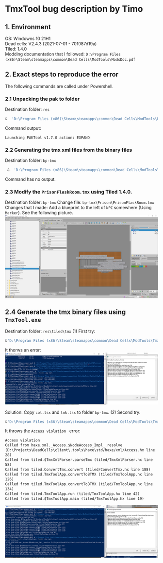 TmxTool bug description by Timo
=======================

## 1. Environment
OS: Windowns 10 21H1   
Dead cells: V2.4.3 (2021-07-01 - 701087d19a)  
Tiled: 1.4.0  
Modding documentation that I followed: `D:\Program Files (x86)\Steam\steamapps\common\Dead Cells\ModTools\ModsDoc.pdf`  

## 2. Exact steps to reproduce the error
The following commands are called under Powershell. 
### 2.1 Unpacking the pak to folder
Destination folder: `res`  
```PowerShell
&  'D:\Program Files (x86)\Steam\steamapps\common\Dead Cells\ModTools\PAKTool.exe' -Expand -OutDir .\res -RefPak  "D:\Program Files (x86)\Steam\steamapps\common\Dead Cells\res.pak"
```
Command output:  
```
Launching PAKTool v1.7.0 action: EXPAND
```
### 2.2 Generating the tmx xml files from the binary files   
Destination folder: `bp-tmx`  
```PowerShell
 &  'D:\Program Files (x86)\Steam\steamapps\common\Dead Cells\ModTools\TmxTool\TmxTool.exe' -Expand -TmxBin .\res\tiled\tmx  -TmxXml .\bp-tmx\
```
Command has no output.  

### 2.3 Modify the `PrisonFlaskRoom.tmx` using Tiled 1.4.0.   
Destination folder: `bp-tmx` 
Change file: `bp-tmx\Prison\PrisonFlaskRoom.tmx`  
Changes that I made: Add a blueprint to the left of `NPC` somewhere (Using `Marker`). See the following picture.  
![Modify the PrisonFlaskRoom.tmx](./tiled.PNG)

## 2.4 Generate the tmx binary files using `TmxTool.exe`
Destination folder: `res\tiled\tmx`
(1) First try:
```PowerShell
&'D:\Program Files (x86)\Steam\steamapps\common\Dead Cells\ModTools\TmxTool\TmxTool.exe' -Collapse -TmxBin .\res\tiled\tmx\ -TmxXml .\bp-tmx\
```
It thorws an error:  
![tsx error](./error1.png)

Solution: Copy `col.tsx` and `lnk.tsx` to folder `bp-tmx`.
(2) Second try:
```PowerShell
&'D:\Program Files (x86)\Steam\steamapps\common\Dead Cells\ModTools\TmxTool\TmxTool.exe' -Collapse -TmxBin .\res\tiled\tmx\ -TmxXml .\bp-tmx\
```
It throws the `Access violation ` error:
```
Access violation
Called from haxe.xml._Access.$NodeAccess_Impl_.resolve (D:\Projects\DeadCells\client\.tools\haxe\std/haxe/xml/Access.hx line 28)
Called from tiled.$TmxXmlParser.parseTmx (tiled/TmxXmlParser.hx line 58)
Called from tiled.ConvertTmx.convert (tiled/ConvertTmx.hx line 188)
Called from tiled.TmxToolApp.convertToBTMX (tiled/TmxToolApp.hx line 126)
Called from tiled.TmxToolApp.convertToBTMX (tiled/TmxToolApp.hx line 134)
Called from tiled.TmxToolApp.run (tiled/TmxToolApp.hx line 42)
Called from tiled.$TmxToolApp.main (tiled/TmxToolApp.hx line 19)
```
![Access violation](error2.png)



